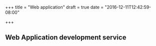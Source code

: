 +++
title = "Web application"
draft = true
date = "2016-12-11T12:42:59-08:00"

+++

## Web Application development service
